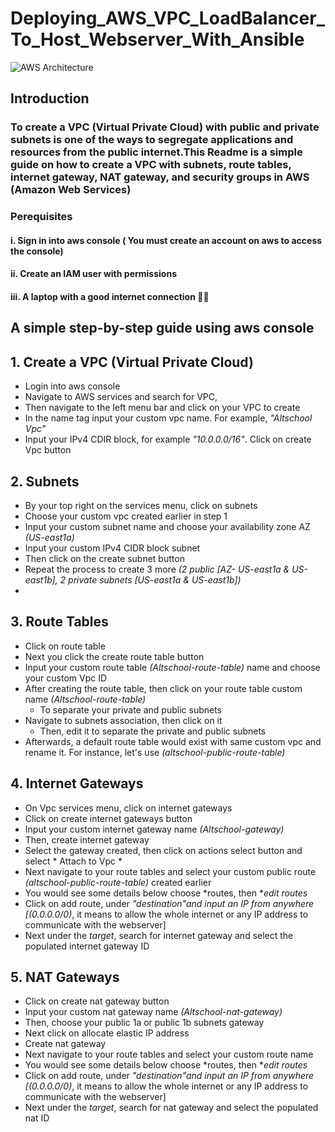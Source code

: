 # Deploying_AWS_VPC_LoadBalancer_To_Host_Webserver_With_Ansible
![AWS Architecture](https://github.com/segunAlf-dev/Deploying-AWS-VPC_Loadbalancer-to-host-webservers-using-Ansible/blob/main/AWS%20Arch..png)
## Introduction
### To create a VPC (Virtual Private Cloud) with public and private subnets is one of the ways to segregate applications and resources from the public internet.This Readme is a simple guide on how to create a VPC with subnets, route tables, internet gateway, NAT gateway, and security groups in AWS (Amazon Web Services)
### Perequisites
#### i. Sign in into aws console ( You must create an account on aws to access the console)
#### ii. Create an IAM user with permissions
#### iii. A laptop with a good internet connection :technologist:
## A simple step-by-step guide using aws console
## 1. Create a VPC (Virtual Private Cloud)
 - Login into aws console 
 - Navigate to AWS services and search for VPC, 
 - Then navigate to the left menu bar and click on your VPC to create
 - In the name tag input your custom vpc name. For example, *"Altschool Vpc"*
 - Input your IPv4 CDIR block, for example *"10.0.0.0/16"*. Click on create Vpc button 
 ## 2. Subnets
 - By your top right on the services menu, click on subnets
 - Choose your custom vpc created earlier in step 1
 - Input your custom subnet name and choose your availability zone AZ *(US-east1a)* 
 - Input your custom IPv4 CIDR block subnet
 - Then click on the create subnet button 
 - Repeat the process to create 3 more *(2 public [AZ- US-east1a & US-east1b], 2 private subnets [US-east1a & US-east1b])*
 - 
 ## 3. Route Tables
 - Click on route table
 - Next you click the create route table button
 - Input your custom route table *(Altschool-route-table)* name and choose your custom Vpc ID
 - After creating the route table, then click on your route table custom name *(Altschool-route-table)*
   - To separate your private and public subnets
 - Navigate to subnets association, then click on it 
   - Then, edit it to separate the private and public subnets
 - Afterwards, a default route table would exist with same custom vpc and rename it. For instance, let's use *(altschool-public-route-table)*
 ## 4. Internet Gateways
 - On Vpc services menu, click on internet gateways
 - Click on create internet gateways button
  - Input your custom internet gateway name *(Altschool-gateway)*
  - Then, create internet gateway
 - Select the gateway created, then click on actions select button and select * Attach to Vpc *
  - Next navigate to your route tables and select your custom public route *(altschool-public-route-table)* created earlier 
  - You would see some details below choose *routes, then **edit routes*
  - Click on add route, under *"destination"and input an IP from anywhere [(0.0.0.0/0)*, it means to allow the whole internet or any IP address to communicate with the webserver]
  - Next under the *target*, search for internet gateway and select the populated internet gateway ID
 
 ## 5. NAT Gateways 
 -  Click on create nat gateway button
  - Input your custom nat gateway name *(Altschool-nat-gateway)*
  - Then, choose your public 1a or public 1b subnets gateway
 - Next click on allocate elastic IP address
 - Create nat gateway
 - Next navigate to your route tables and select your custom route name 
  - You would see some details below choose *routes, then **edit routes*
  - Click on add route, under *"destination"and input an IP from anywhere [(0.0.0.0/0)*, it means to allow the whole internet or any IP address to communicate with the webserver]
  - Next under the *target*, search for nat gateway and select the populated nat ID
